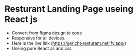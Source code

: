 # Resturant Landing Page useing React js

- Convert from figma design to code
- Responsive for all devices.
- Here is the live link (https://gericht-resturant.netlify.app/)
- Useing pure React Js and css
